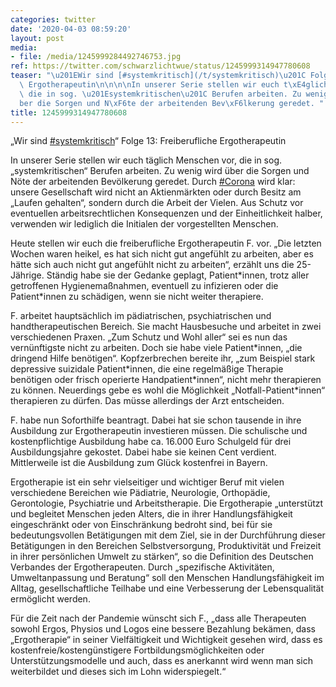 ```yaml
---
categories: twitter
date: '2020-04-03 08:59:20'
layout: post
media:
- file: /media/1245999284492746753.jpg
ref: https://twitter.com/schwarzlichtwue/status/1245999314947780608
teaser: "\u201EWir sind [#systemkritisch](/t/systemkritisch)\u201C Folge 13: Freiberufliche\
  \ Ergotherapeutin\n\n\n\nIn unserer Serie stellen wir euch t\xE4glich Menschen vor,\
  \ die in sog. \u201Esystemkritischen\u201C Berufen arbeiten. Zu wenig wird \xFC\
  ber die Sorgen und N\xF6te der arbeitenden Bev\xF6lkerung geredet. "
title: 1245999314947780608
---
```

„Wir sind [#systemkritisch](/t/systemkritisch)“ Folge 13: Freiberufliche Ergotherapeutin



In unserer Serie stellen wir euch täglich Menschen vor, die in sog. „systemkritischen“ Berufen arbeiten. Zu wenig wird über die Sorgen und Nöte der arbeitenden Bevölkerung geredet. 
Durch [#Corona](/t/corona) wird klar: unsere Gesellschaft wird nicht an Aktienmärkten oder durch Besitz am „Laufen gehalten“, sondern durch die Arbeit der Vielen.
Aus Schutz vor eventuellen arbeitsrechtlichen Konsequenzen und der Einheitlichkeit halber, verwenden wir lediglich die Initialen der vorgestellten Menschen.



Heute stellen wir euch die freiberufliche Ergotherapeutin F. vor.
„Die letzten Wochen waren heikel, es hat sich nicht gut angefühlt zu arbeiten, aber es hätte sich auch nicht gut angefühlt nicht zu arbeiten“, erzählt uns die 25-Jährige. Ständig habe sie der Gedanke geplagt, Patient\*innen, trotz aller getroffenen Hygienemaßnahmen, 
 eventuell zu infizieren oder die Patient\*innen zu schädigen, wenn sie nicht weiter therapiere.



F. arbeitet hauptsächlich im pädiatrischen, psychiatrischen und handtherapeutischen Bereich. Sie macht Hausbesuche und arbeitet in zwei verschiedenen Praxen.
„Zum Schutz und Wohl aller“ sei es nun das vernünftigste nicht zu arbeiten. Doch sie habe viele Patient\*innen, „die dringend Hilfe benötigen“. Kopfzerbrechen bereite ihr, „zum Beispiel stark depressive suizidale Patient\*innen, die eine regelmäßige Therapie benötigen oder 
 frisch operierte Handpatient\*innen“, nicht mehr therapieren zu können. Neuerdings gebe es wohl die Möglichkeit „Notfall-Patient\*innen“ therapieren zu dürfen. Das müsse allerdings der Arzt entscheiden.



F. habe nun Soforthilfe beantragt.
Dabei hat sie schon tausende in ihre Ausbildung zur Ergotherapeutin investieren müssen. Die schulische und kostenpflichtige Ausbildung habe ca. 16.000 Euro Schulgeld für drei Ausbildungsjahre gekostet. Dabei habe sie keinen Cent verdient.
Mittlerweile ist die Ausbildung zum Glück kostenfrei in Bayern. 



Ergotherapie ist ein sehr vielseitiger und wichtiger Beruf mit vielen verschiedene Bereichen wie Pädiatrie, Neurologie, Orthopädie, Gerontologie, Psychiatrie und Arbeitstherapie.
Die Ergotherapie „unterstützt und begleitet Menschen jeden Alters, die in ihrer Handlungsfähigkeit eingeschränkt oder von Einschränkung bedroht sind, bei für sie bedeutungsvollen Betätigungen mit dem Ziel, sie in der Durchführung dieser Betätigungen in den Bereichen 
 Selbstversorgung, Produktivität und Freizeit in ihrer persönlichen Umwelt zu stärken“, so die Definition des Deutschen Verbandes der Ergotherapeuten. Durch „spezifische Aktivitäten, Umweltanpassung und Beratung“ soll den Menschen Handlungsfähigkeit 
 im Alltag, gesellschaftliche Teilhabe und eine Verbesserung der Lebensqualität ermöglicht werden.



Für die Zeit nach der Pandemie wünscht sich F., „dass alle Therapeuten sowohl Ergos, Physios und Logos eine bessere Bezahlung bekämen, dass „Ergotherapie“ in seiner 
 Vielfältigkeit und Wichtigkeit gesehen wird, dass es kostenfreie/kostengünstigere Fortbildungsmöglichkeiten oder Unterstützungsmodelle und auch, dass es anerkannt wird wenn man sich weiterbildet und dieses sich im Lohn widerspiegelt.“